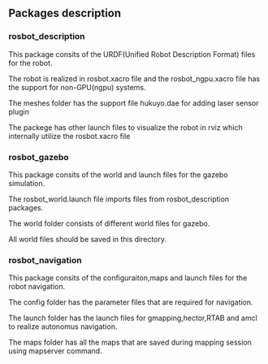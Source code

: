 ## Packages description 

### rosbot_description

This package consits of the URDF(Unified Robot Description Format) files for the robot.

The robot is realized in rosbot.xacro file and the rosbot_ngpu.xacro file has the support for non-GPU(ngpu) systems.

The meshes folder has the support file hukuyo.dae for adding laser sensor plugin

The packege has other launch files to visualize the robot in rviz which internally utilize the rosbot.xacro file

### rosbot_gazebo	

This package consits of the world and launch files for the gazebo simulation.

The rosbot_world.launch file imports files from rosbot_description packages.

The world folder consists of different world files for gazebo.

All world files should be saved in this directory.

### rosbot_navigation

This package consits of the configuraiton,maps and launch files for the robot navigation.

The config folder has the parameter files that are required for navigation.

The launch folder has the launch files for gmapping,hector,RTAB and amcl to realize autonomus navigation.

The maps folder has all the maps that are saved during mapping session using mapserver command.
